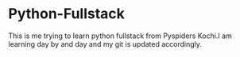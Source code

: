 # Python-Fullstack
This is me trying to learn python fullstack from Pyspiders Kochi.I am learning day by and day and my git is updated accordingly.
